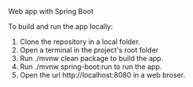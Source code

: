 Web app with Spring Boot

To build and run the app locally:  

1. Clone the repository in a local folder.    
2. Open a terminal in the project's root folder
3. Run ./mvnw clean package to build the app.   
4. Run ./mvnw spring-boot:run to run the app.   
5. Open the url http://localhost:8080 in a web broser.


